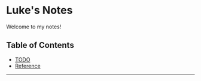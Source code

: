 # Luke's Notes

Welcome to my notes!

## Table of Contents

- [TODO](TODO.md)
- [Reference](reference.md)

---
